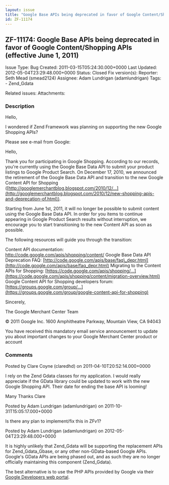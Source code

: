 ```yaml
---
layout: issue
title: "Google Base APIs being deprecated in favor of Google Content/Shopping APIs (effective June 1, 2011)"
id: ZF-11174
---
```


ZF-11174: Google Base APIs being deprecated in favor of Google Content/Shopping APIs (effective June 1, 2011)
-------------------------------------------------------------------------------------------------------------

 Issue Type: Bug Created: 2011-03-15T05:24:30.000+0000 Last Updated: 2012-05-04T23:29:48.000+0000 Status: Closed Fix version(s): 
 Reporter:  Seth Mead (smead2124)  Assignee:  Adam Lundrigan (adamlundrigan)  Tags: - Zend\_Gdata
 
 Related issues: 
 Attachments: 
### Description

Hello,

I wondered if Zend Framework was planning on supporting the new Google Shopping APIs?

Please see e-mail from Google:

Hello,

Thank you for participating in Google Shopping. According to our records, you're currently using the Google Base Data API to submit your product listings to Google Product Search. On December 17, 2010, we announced the retirement of the Google Base Data API and transition to the new Google Content API for Shopping ([http://googlemerchantblog.blogspot.com/2010/12/…](http://googlemerchantblog.blogspot.com/2010/12/new-shopping-apis-and-deprecation-of.html)).

Starting from June 1st, 2011, it will no longer be possible to submit content using the Google Base Data API. In order for you items to continue appearing in Google Product Search results without interruption, we encourage you to start transitioning to the new Content API as soon as possible.

The following resources will guide you through the transition:

Content API documentation: <http://code.google.com/apis/shopping/content/> Google Base Data API Deprecation FAQ: [http://code.google.com/apis/base/faq\_depr.html](http://code.google.com/apis/base/faq_depr.html) Migrating to the Content APIs for Shopping: [https://code.google.com/apis/shopping/…](https://code.google.com/apis/shopping/content/migration-overview.html) Google Content API for Shopping developers forum: [https://groups.google.com/group/…](https://groups.google.com/group/google-content-api-for-shopping)

Sincerely,

The Google Merchant Center Team

© 2011 Google Inc. 1600 Amphitheatre Parkway, Mountain View, CA 94043

You have received this mandatory email service announcement to update you about important changes to your Google Merchant Center product or account

 

 

### Comments

Posted by Clare Coyne (claredhd) on 2011-04-10T20:52:14.000+0000

I rely on the Zend Gdata classes for my application. I would really appreciate if the GData library could be updated to work with the new Google Shopping API. Their date for ending the base API is looming!

Many Thanks Clare

 

 

Posted by Adam Lundrigan (adamlundrigan) on 2011-10-31T15:05:17.000+0000

Is there any plan to implement/fix this in ZFv1?

 

 

Posted by Adam Lundrigan (adamlundrigan) on 2012-05-04T23:29:48.000+0000

It is highly unlikely that Zend\_Gdata will be supporting the replacement APIs for Zend\_Gdata\_Gbase, or any other non-GData-based Google APIs. Google's GData APIs are being phased out, and as such they are no longer officially maintaining this component (Zend\_Gdata).

The best alternative is to use the PHP APIs provided by Google via their [Google Developers web portal](https://developers.google.com/).

 

 
